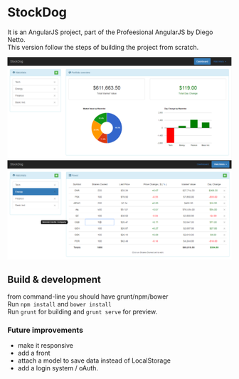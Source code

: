 # StockDog
It is an AngularJS project, part of the Profeesional AngularJS by Diego Netto. <br />
This version follow the steps of building the project from scratch. <br />

![dashboard](https://github.com/MAshrafM/StockDog/blob/master/StockDog1.PNG)
![watchlist](https://github.com/MAshrafM/StockDog/blob/master/StockDog2.PNG)

## Build & development

from command-line you should have grunt/npm/bower<br />
Run `npm install` and `bower install`<br />
Run `grunt` for building and `grunt serve` for preview.

### Future improvements
- make it responsive
- add a front
- attach a model to save data instead of LocalStorage
- add a login system / oAuth.
